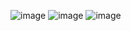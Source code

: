 ![image](https://user-images.githubusercontent.com/72329369/144724378-b2d51fa7-cb05-4ea7-ae4e-6c6e08f66838.png)
![image](https://user-images.githubusercontent.com/72329369/144724388-6b3c2c2c-758f-4130-bc4e-383c69d2fcdd.png)
![image](https://user-images.githubusercontent.com/72329369/144724535-a4724997-491f-40d7-bcd2-de0459aac443.png)

